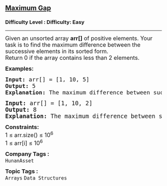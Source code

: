 <h2><a href="https://www.geeksforgeeks.org/problems/maximum-gap3845/1?itm_source=geeksforgeeks&itm_medium=article&itm_campaign=practice_card">Maximum Gap</a></h2><h3>Difficulty Level : Difficulty: Easy</h3><hr><div class="problems_problem_content__Xm_eO"><p><span style="font-size: 18px;">Given an unsorted array <strong>arr[]</strong> of positive elements. Your task is to find the maximum difference between the successive elements in its sorted form.<br>Return 0 if the array contains less than 2 elements.</span></p>
<p><span style="font-size: 18px;"><strong>Examples:</strong></span></p>
<pre><span style="font-size: 18px;"><strong>Input: </strong>arr[] = [1, 10, 5]
<strong>Output:</strong> 5
<strong>Explanation:</strong> The maximum difference between successive elements of array is 5 ie abs(5-10).<br></span></pre>
<pre><span style="font-size: 14pt;"><strong>Input: </strong>arr[] = [1, 10, 2]
<strong>Output:</strong> 8
<strong>Explanation:</strong> The maximum difference between successive elements of array is 8 ie abs(2-10).</span></pre>
<p><span style="font-size: 18px;"><strong>Constraints:</strong><br>1 ≤ arr.size() ≤ 10<sup>6</sup><br>1 ≤ arr[i] ≤ 10<sup>6</sup></span></p></div><p><span style=font-size:18px><strong>Company Tags : </strong><br><code>HunanAsset</code>&nbsp;<br><p><span style=font-size:18px><strong>Topic Tags : </strong><br><code>Arrays</code>&nbsp;<code>Data Structures</code>&nbsp;